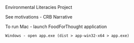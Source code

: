 Environmental Literacies Project

See motivations - CRB Narrative

To run 
	Mac -  launch FoodForThought application
	
	Windows - open app.exe (dist > app-win32-x64 > app.exe)

